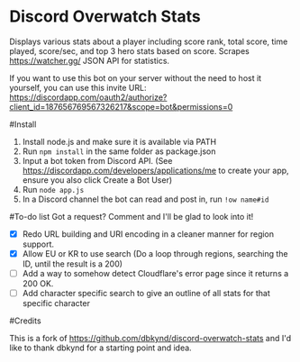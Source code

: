 # Discord Overwatch Stats
Displays various stats about a player including score rank, total score, time played, score/sec, and top 3 hero stats based on score.
Scrapes https://watcher.gg/ JSON API for statistics.

If you want to use this bot on your server without the need to host it yourself, you can use this invite URL: https://discordapp.com/oauth2/authorize?client_id=187656769567326217&scope=bot&permissions=0

#Install

1. Install node.js and make sure it is available via PATH
2. Run ``npm install`` in the same folder as package.json
3. Input a bot token from Discord API. (See https://discordapp.com/developers/applications/me to create your app, ensure you also click Create a Bot User)
4. Run ``node app.js``
5. In a Discord channel the bot can read and post in, run ``!ow name#id``

#To-do list
Got a request? Comment and I'll be glad to look into it!

- [x] Redo URL building and URI encoding in a cleaner manner for region support.
- [x] Allow EU or KR to use search (Do a loop through regions, searching the ID, until the result is a 200)
- [ ] Add a way to somehow detect Cloudflare's error page since it returns a 200 OK.
- [ ] Add character specific search to give an outline of all stats for that specific character

#Credits

This is a fork of https://github.com/dbkynd/discord-overwatch-stats and I'd like to thank dbkynd for a starting point and idea.

